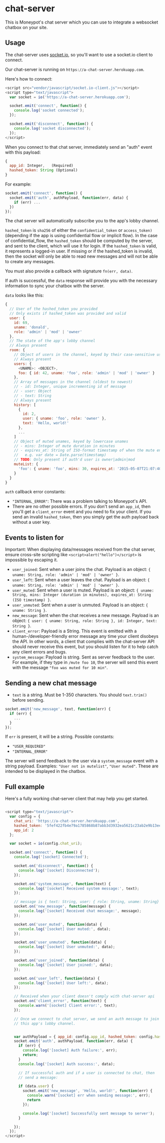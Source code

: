 # chat-server

This is Moneypot's chat server which you can use to integrate a websocket chatbox on your site.

## Usage

The chat-server uses [socket.io](http://socket.io/), so you'll want to use a socket.io client to connect.

Our chat-server is running on `https://a-chat-server.herokuapp.com`.

Here's how to connect:

``` javascript
<script src="vendor/javascript/socket.io-client.js"></script>
<script type="text/javascript">
  var socket = io('https://a-chat-server.herokuapp.com');

  socket.emit('connect', function() {
    console.log('socket connected');
  });

  socket.emit('disconnect', function() {
    console.log('socket disconnected');
  });
</script>
```

When you connect to that chat server, immediately send an "auth" event with this payload:

``` javascript
{
  app_id: Integer,   (Required)
  hashed_token: String (Optional)
}
```



For example:

``` javascript
socket.emit('connect', function() {
  socket.emit('auth', authPayload, function(err, data) {
    if (err) ...
  })
});
```

The chat server will automatically subscribe you to the app's lobby channel.

`hashed_token` is `sha256` of either the `confidential_token` or `access_token)` (depending if the app is using confidential flow or implicit flow). In the case of confidential_flow, the `hashed_token` should be computed by the server, and sent to the client, which will use it for login. If the `hashed_token` is valid, it represents a logged-in user. If missing or if the hashed_token is invalid, then the socket will only be able to read new messages and will not be able to create any messages.

You must also provide a callback with signature `fn(err, data)`.

If auth is successful, the `data` response will provide you with the necessary information to sync your chatbox with the server.

`data` looks like this:

``` javascript
{
  // User of the hashed_token you provided
  // Only exists if hashed_token was provided and valid
  user: {
    id: 69,
    uname: 'donald',
    role: 'admin' | 'mod' | 'owner'
  },
  // The state of the app's lobby channel
  // Always present
  room: {
    // Object of users in the channel, keyed by their case-sensitive usernames
    // Always present
    users: {
      <UNAME>: <OBJECT>,
      foo: { id: 42, uname: 'foo', role: 'admin' | 'mod' | 'owner' }
    },
    // Array of messages in the channel (oldest to newest)
    // - id: Integer, unique incrementing id of message
    // - user: Object
    // - text: String
    // Always present
    history: [
      {
        id: 2,
        user: { uname: 'foo', role: 'owner' },
        text: 'Hello, world!'
      },
      ...
    ]
    // Object of muted unames, keyed by lowercase unames
    // - mins: Integer of mute duration in minutes
    // - expires_at: String of ISO-format timestamp of when the mute ends
    //   e.g. var date = Date.parse(timestamp)
    // TODO: Only present if auth'd user is owner|admin|mod
    muteList: {
      'foo': { uname: 'foo', mins: 30, expires_at: '2015-05-07T21:07:40.322Z' }
    }
  }
}
```

`auth` callback error constants:

- `"INTERNAL_ERROR"`: There was a problem talking to Moneypot's API.
- There are no other possible errors. If you don't send an `app_id`, then you'll get a `client_error` event and you need to fix your client. If you send an invalid `hashed_token`, then you simply get the auth payload back without a user key.


## Events to listen for

Important: When displaying data/messages received from the chat server, ensure cross-site scripting like `<script>alert("hello")</script>` is impossible by escaping it.

- `user_joined`: Sent when a user joins the chat. Payload is an object: `{ uname: String, role: 'admin' | 'mod' | 'owner' }`.
- `user_left`: Sent when a user leaves the chat. Payload is an object: `{ uname: String, role: 'admin' | 'mod' | 'owner' }`.
- `user_muted`: Sent when a user is muted. Payload is an object: `{ uname: String, mins: Integer (duration in minutes), expires_at: String (ISO timestamp) }`.
- `user_unmuted`: Sent when a user is unmuted. Payload is an object: `{ uname: String }`.
- `new_message`: Sent when the chat receives a new message. Payload is an object: `{ user: { uname: String, role: String }, id: Integer, text: String }`.
- `client_error`: Payload is a String. This event is emitted with a human-/developer-friendly error message any time your client disobeys the API. In other words, a client that complies with the chat-server API should never receive this event, but you should listen for it to help catch any client errors and bugs.
- `system_message`: Payload is string. Sent as server feedback to the user. For example, if they type in `/mute foo 10`, the server will send this event with the message `"foo was muted for 10 min"`.

## Sending a new chat message

- `text` is a string. Must be 1-350 characters. You should `text.trim()` before sending.

``` javascript
socket.emit('new_message', text, function(err) {
  if (err) {
    ...
  }
});
```

If `err` is present, it will be a string. Possible constants:

- `"USER_REQUIRED"`
- `"INTERNAL_ERROR"`

The server will send feedback to the user via a `system_message` event with a string payload. Examples: `"User not in mutelist"`, `"User muted"`. These are intended to be displayed in the chatbox.

## Full example

Here's a fully working chat-server client that may help you get started.

``` javascript

<script type="text/javascript">
  var config = {
    chat_uri: 'https://a-chat-server.herokuapp.com',
    hashed_token: '5fef422fb4e79a1785868b87abb3d3932ea5621c23ab2e9b13ee2167f12542cb', // See section above about hashed tokens
    app_id: 2
  };

  var socket = io(config.chat_uri);

  socket.on('connect', function() {
    console.log('[socket] Connected');

    socket.on('disconnect', function() {
      console.log('[socket] Disconnected');
    });

    socket.on('system_message', function(text) {
      console.log('[socket] Received system message:', text);
    });

    // message is { text: String, user: { role: String, uname: String} }
    socket.on('new_message', function(message) {
      console.log('[socket] Received chat message:', message);
    });

    socket.on('user_muted', function(data) {
      console.log('[socket] User muted:', data);
    });

    socket.on('user_unmuted', function(data) {
      console.log('[socket] User unmuted:', data);
    });

    socket.on('user_joined', function(data) {
      console.log('[socket] User joined:', data);
    });

    socket.on('user_left', function(data) {
      console.log('[socket] User left:', data);
    });

    // Received when your client doesn't comply with chat-server api
    socket.on('client_error', function(text) {
      console.warn('[socket] Client error:', text);
    });

    // Once we connect to chat server, we send an auth message to join
    // this app's lobby channel.


    var authPayload = { app_id: config.app_id, hashed_token: config.hashed_token};
    socket.emit('auth', authPayload, function(err, data) {
      if (err) {
        console.log('[socket] Auth failure:', err);
        return;
      }
      console.log('[socket] Auth success:', data);

      // If successful auth and if a user is connected to chat, then
      // send a message:

      if (data.user) {
        socket.emit('new_message', 'Hello, world!', function(err) {
          console.warn('[socket] err when sending message:', err);
          return
        });

        console.log('[socket] Successfully sent message to server');
      }

    });
  });
</script>

```
